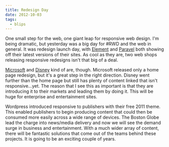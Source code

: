 ```yaml
---
title: Redesign Day
date: 2012-10-03
tags:
  - blips
---
```


One small step for the web, one giant leap for responsive web design. I'm being dramatic, but yesterday was a big day for #RWD and the web in general. It was redesign launch day, with [Element](http://elementcreative.com) and [Paravel](http://paravelinc.com) both showing off their latest versions of their sites. As cool as they are, two web shops releasing responsive redesigns isn't that big of a deal.

[Microsoft](http://www.microsoft.com/en-us/default.aspx) and [Disney](http://disney.com) kind of are, though. Microsoft released only a home page redesign, but it's a great step in the right direction. Disney went further than the home page but still has plenty of content linked that isn't responsive…yet. The reason that I see this as important is that they are introducing it to their markets and leading them by doing it. This will be huge for enterprise and entertainment sites.

Wordpress introduced responsive to publishers with their free 2011 theme. This enabled publishers to begin producing content that could then be consumed more easily across a wide range of devices. The Boston Globe lead the charge into news/media delivery and now we will see the demand surge in business and entertainment. With a much wider array of content, there will be fantastic solutions that come out of the teams behind these projects. It is going to be an exciting couple of years.
